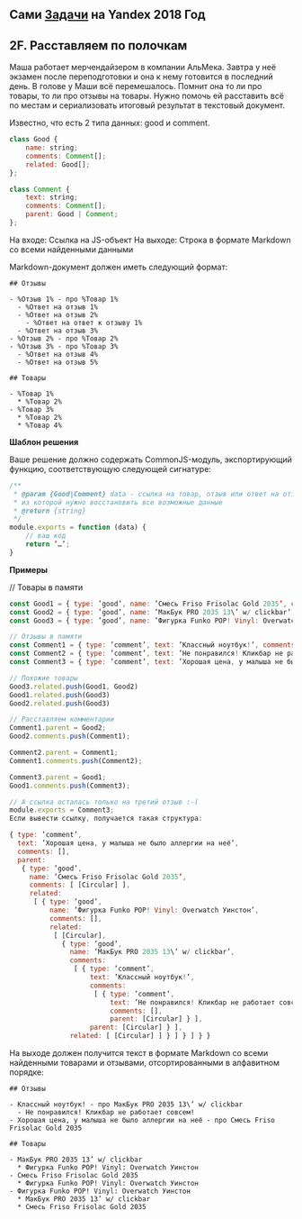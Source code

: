 ## Сами [Задачи](https://contest.yandex.ru/hiring/contest/10824/enter/) на Yandex 2018 Год

## 2F. Расставляем по полочкам

Маша работает мерчендайзером в компании АльМека. Завтра у неё экзамен после переподготовки и она к нему готовится в последний день. В голове у Маши всё перемешалось. Помнит она то ли про товары, то ли про отзывы на товары. Нужно помочь ей расставить всё по местам и сериализовать итоговый результат в текстовый документ.

Известно, что есть 2 типа данных: good и comment.

```javascript
class Good {
    name: string;
    comments: Comment[];
    related: Good[];
};

class Comment {
    text: string;
    comments: Comment[];
    parent: Good | Comment;
};

```

На входе: Ссылка на JS-объект На выходе: Строка в формате Markdown со всеми найденными данными

Markdown-документ должен иметь следующий формат:

```
## Отзывы

- %Отзыв 1% - про %Товар 1%
  - %Ответ на отзыв 1%
  - %Ответ на отзыв 2%
    - %Ответ на ответ к отзыву 1%
  - %Ответ на отзыв 3%
- %Отзыв 2% - про %Товар 2%
- %Отзыв 3% - про %Товар 3%
  - %Ответ на отзыв 4%
  - %Ответ на отзыв 5%

## Товары

- %Товар 1%
  * %Товар 2%
- %Товар 3%
  * %Товар 2%
  * %Товар 4%

```

**Шаблон решения**

Ваше решение должно содержать CommonJS-модуль, экспортирующий функцию, соответствующую следующей сигнатуре:

```javaScript
/**
 * @param {Good|Comment} data - ссылка на товар, отзыв или ответ на отзыв,
 * из которой нужно восстановить все возможные данные
 * @return {string}
 */
module.exports = function (data) {
    // ваш код
    return ’…’;
}
```

**Примеры**

// Товары в памяти
```javaScript
const Good1 = { type: ’good’, name: ’Смесь Friso Frisolaс Gold 2035’, comments: [], related: [] };
const Good2 = { type: ’good’, name: ’МакБук PRO 2035 13\’ w/ clickbar’, comments: [], related: [] };
const Good3 = { type: ’good’, name: ’Фигурка Funko POP! Vinyl: Overwatch Уинстон’, comments: [], related: [] };

// Отзывы в памяти
const Comment1 = { type: ’comment’, text: ’Классный ноутбук!’, comments: [], parent: null };
const Comment2 = { type: ’comment’, text: ’Не понравился! Кликбар не работает совсем!’, comments: [], parent: null };
const Comment3 = { type: ’comment’, text: ’Хорошая цена, у малыша не было аллергии на неё’, comments: [], parent: null };

// Похожие товары
Good3.related.push(Good1, Good2)
Good1.related.push(Good3)
Good2.related.push(Good3)

// Расставляем комментарии
Comment1.parent = Good2;
Good2.comments.push(Comment1);

Comment2.parent = Comment1;
Comment1.comments.push(Comment2);

Comment3.parent = Good1;
Good1.comments.push(Comment3);

// А ссылка осталась только на третий отзыв :-(
module.exports = Comment3;
Если вывести ссылку, получается такая структура:

{ type: ’comment’,
  text: ’Хорошая цена, у малыша не было аллергии на неё’,
  comments: [],
  parent:
   { type: ’good’,
     name: ’Смесь Friso Frisolaс Gold 2035’,
     comments: [ [Circular] ],
     related:
      [ { type: ’good’,
          name: ’Фигурка Funko POP! Vinyl: Overwatch Уинстон’,
          comments: [],
          related:
           [ [Circular],
             { type: ’good’,
               name: ’МакБук PRO 2035 13\’ w/ clickbar’,
               comments:
                [ { type: ’comment’,
                    text: ’Классный ноутбук!’,
                    comments:
                     [ { type: ’comment’,
                         text: ’Не понравился! Кликбар не работает совсем!’,
                         comments: [],
                         parent: [Circular] } ],
                    parent: [Circular] } ],
               related: [ [Circular] ] } ] } ] } }
```

На выходе должен получится текст в формате Markdown со всеми найденными товарами и отзывами, отсортированными в алфавитном порядке:

```
## Отзывы

- Классный ноутбук! - про МакБук PRO 2035 13\’ w/ clickbar
  - Не понравился! Кликбар не работает совсем!
- Хорошая цена, у малыша не было аллергии на неё - про Смесь Friso Frisolaс Gold 2035

## Товары

- МакБук PRO 2035 13’ w/ clickbar
  * Фигурка Funko POP! Vinyl: Overwatch Уинстон
- Смесь Friso Frisolaс Gold 2035
  * Фигурка Funko POP! Vinyl: Overwatch Уинстон
- Фигурка Funko POP! Vinyl: Overwatch Уинстон
  * МакБук PRO 2035 13’ w/ clickbar
  * Смесь Friso Frisolaс Gold 2035
```